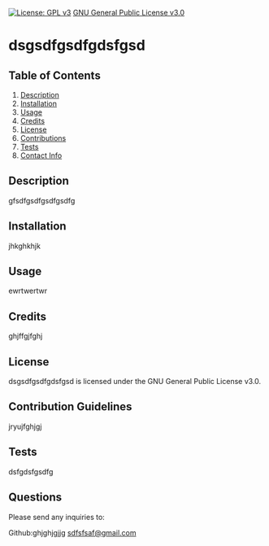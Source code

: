[![License: GPL v3](https://img.shields.io/badge/License-GPLv3-blue.svg)](https://www.gnu.org/licenses/gpl-3.0)
[GNU General Public License v3.0](https://choosealicense.com/licenses/gpl-3.0/)

# dsgsdfgsdfgdsfgsd

## Table of Contents
1. [Description](#description)
2. [Installation](#installation)
3. [Usage](#usage)
4. [Credits](#credits)
5. [License](#license)
6. [Contributions](#contributions)
7. [Tests](#tests)
8. [Contact Info](#contact)

  
## Description <a name="description"><a/>

gfsdfgsdfgsdfgsdfg

## Installation <a name="installation"><a/>

jhkghkhjk

## Usage <a name="usage"><a/>

ewrtwertwr

## Credits <a name="credits"><a/>

ghjffgjfghj

## License <a name="license"><a/>

dsgsdfgsdfgdsfgsd is licensed under the GNU General Public License v3.0.

## Contribution Guidelines <a name="contributions"><a/>

jryujfghjgj

## Tests <a name="tests"><a/>

dsfgdsfgsdfg

## Questions <a name="contact"><a/>

Please send any inquiries to:

Github:ghjghjgjjg
sdfsfsaf@gmail.com
